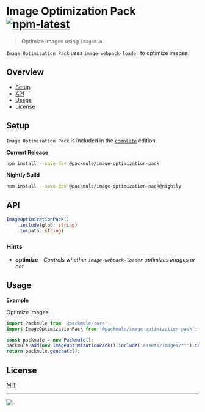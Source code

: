 # Image Optimization Pack [![npm-latest]][npm]

> Optimize images using `imagemin`.

`Image Optimization Pack` uses `image-webpack-loader` to optimize images.

## Overview

-   [Setup](#setup)
-   [API](#api)
-   [Usage](#usage)
-   [License](#license)

## Setup

`Image Optimization Pack` is included in the [`complete`][edition-complete] edition.

**Current Release**

```bash
npm install --save-dev @packmule/image-optimization-pack
```

**Nightly Build**

```bash
npm install --save-dev @packmule/image-optimization-pack@nightly
```

## API

```typescript
ImageOptimizationPack()
    .include(glob: string)
    .to(path: string)
```

### Hints

-   **optimize** - _Controls whether `image-webpack-loader` optimizes images or not._

## Usage

**Example**

Optimize images.

```typescript
import Packmule from '@packmule/core';
import ImageOptimizationPack from '@packmule/image-optimization-pack';

const packmule = new Packmule();
packmule.add(new ImageOptimizationPack().include('assets/images/**').to('images/'));
return packmule.generate();
```

## License

[MIT](https://choosealicense.com/licenses/mit/)

---

[<img src="https://avatars.githubusercontent.com/u/4364197?s=64">](https://www.pixelart.at/)

[packmule-hints]: https://www.npmjs.com/package/@packmule/core#hints
[packmule-api]: https://www.npmjs.com/package/@packmule/core#api
[npm]: https://www.npmjs.com/package/@packmule/image-optimization-pack
[npm-latest]: https://img.shields.io/npm/v/@packmule/image-optimization-pack/latest?color=%230AC2FF&label=release&style=for-the-badge
[edition-default]: https://www.npmjs.com/package/@packmule/default
[edition-complete]: https://www.npmjs.com/package/@packmule/complete
